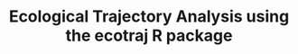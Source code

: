 ---
type: training
authors:
- mcaceres
- asturbois
- ndjeghri
title: Ecological Trajectory Analysis using the ecotraj R package
tags:
- R
- statistics
- vegetation
training_info:
    start_date: "2025-05-13"
    end_date: "2025-05-13"
    hours: 4
    place: Technopole Brest-Iroise (Plouzané, France)
summary: The main aim of the course is to provide an introduction to the concepts, geometric elements and statistics of the Ecological Trajectory Analysis (ETA) framework, including its extension to cyclical dynamics (CETA).
draft: false
lastmod: 2025-05-20
---
